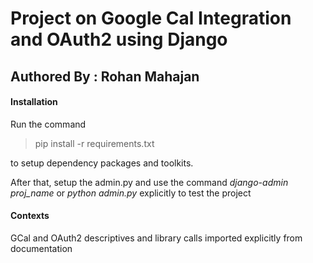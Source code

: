# Project on Google Cal Integration and OAuth2 using Django

## Authored By : Rohan Mahajan

#### Installation

Run the command

> pip install -r requirements.txt

to setup dependency packages and toolkits.

After that, setup the admin.py and use the command *django-admin proj_name* or *python admin.py* explicitly to test the project

#### Contexts

GCal and OAuth2 descriptives and library calls imported explicitly from documentation
